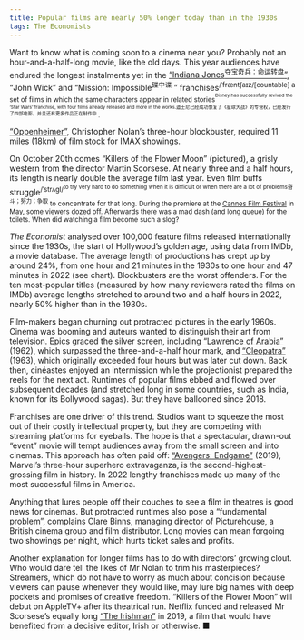 ```yaml
---
title: Popular films are nearly 50% longer today than in the 1930s
tags: The Economists
---
```


Want to know what is coming soon to a cinema near you? Probably not an hour-and-a-half-long movie, like the old days. This year audiences have endured the longest instalments yet in the [“Indiana Jones<sup>夺宝奇兵：命运转盘</sup>”](https://www.economist.com/culture/2023/06/29/the-secrets-of-indiana-jones), “John Wick” and “Mission: Impossible<sup>碟中谍</sup> ” franchises<sup>/ˈfræntʃaɪz/[countable] a set of films in which the same characters appear in related stories<sup><sup>Disney has successfully revived the ‘Star Wars’ franchise, with four films already released and more in the works.迪士尼已经成功恢复了《星球大战》的专营权，已经发行了四部电影，并且还有更多作品正在制作中</sup> .

[“Oppenheimer”](https://www.economist.com/culture/2023/07/14/realism-with-oppenheimer-or-escapism-with-barbie), Christopher Nolan’s three-hour blockbuster, required 11 miles (18km) of film stock for IMAX showings.

On October 20th comes “Killers of the Flower Moon” (pictured), a grisly western from the director Martin Scorsese. At nearly three and a half hours, its length is nearly double the average film last year. Even film buffs struggle<sup>/ˈstrʌɡl/<sup>to try very hard to do something when it is difficult or when there are a lot of problems奋斗；努力；争取</sup> to concentrate for that long. During the premiere at the [Cannes Film Festival](https://www.economist.com/culture/2023/05/30/anatomy-of-a-fall-a-riveting-whodunnit-wins-at-cannes) in May, some viewers dozed off. Afterwards there was a mad dash (and long queue) for the toilets. When did watching a film become such a slog?

*The Economist* analysed over 100,000 feature films released internationally since the 1930s, the start of Hollywood’s golden age, using data from IMDb, a movie database. The average length of productions has crept up by around 24%, from one hour and 21 minutes in the 1930s to one hour and 47 minutes in 2022 (see chart). Blockbusters are the worst offenders. For the ten most-popular titles (measured by how many reviewers rated the films on IMDb) average lengths stretched to around two and a half hours in 2022, nearly 50% higher than in the 1930s.

Film-makers began churning out protracted pictures in the early 1960s. Cinema was booming and auteurs wanted to distinguish their art from television. Epics graced the silver screen, including [“Lawrence of Arabia”](https://www.economist.com/books-and-arts/2011/04/28/prince-of-his-disorder) (1962), which surpassed the three-and-a-half hour mark, and [“Cleopatra”](https://www.economist.com/culture/2023/05/10/a-new-docu-drama-about-cleopatra-has-riled-officials-in-cairo) (1963), which originally exceeded four hours but was later cut down. Back then, cinéastes enjoyed an intermission while the projectionist prepared the reels for the next act. Runtimes of popular films ebbed and flowed over subsequent decades (and stretched long in some countries, such as India, known for its Bollywood sagas). But they have ballooned since 2018.

Franchises are one driver of this trend. Studios want to squeeze the most out of their costly intellectual property, but they are competing with streaming platforms for eyeballs. The hope is that a spectacular, drawn-out “event” movie will tempt audiences away from the small screen and into cinemas. This approach has often paid off: [“Avengers: Endgame”](https://www.economist.com/search?q=avengers+endgame) (2019), Marvel’s three-hour superhero extravaganza, is the second-highest-grossing film in history. In 2022 lengthy franchises made up many of the most successful films in America.

Anything that lures people off their couches to see a film in theatres is good news for cinemas. But protracted runtimes also pose a “fundamental problem”, complains Clare Binns, managing director of Picturehouse, a British cinema group and film distributor. Long movies can mean forgoing two showings per night, which hurts ticket sales and profits.

Another explanation for longer films has to do with directors’ growing clout. Who would dare tell the likes of Mr Nolan to trim his masterpieces? Streamers, which do not have to worry as much about concision because viewers can pause whenever they would like, may lure big names with deep pockets and promises of creative freedom. “Killers of the Flower Moon” will debut on AppleTV+ after its theatrical run. Netflix funded and released Mr Scorsese’s equally long [“The Irishman”](https://www.economist.com/prospero/2019/10/31/the-irishman-is-an-engrossing-and-gloriously-funny-gangster-epic) in 2019, a film that would have benefited from a decisive editor, Irish or otherwise. ■

&nbsp;

